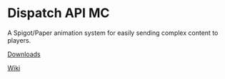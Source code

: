 # Dispatch API MC
A Spigot/Paper animation system for easily sending complex content to players.

[Downloads]()

[Wiki](https://github.com/Driftverse/dispatch-api/wiki)

